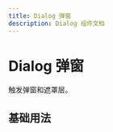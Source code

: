 ```yaml
---
title: Dialog 弹窗
description: Dialog 组件文档
---
```


# Dialog 弹窗

触发弹窗和遮罩层。

## 基础用法

<preview path="../demo/Dialog/BasicDialog.vue" title="基础用法" description="Dialog 组件的基础用法"></preview>
